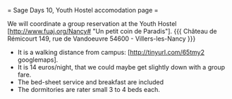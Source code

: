 = Sage Days 10, Youth Hostel accomodation page =

We will coordinate a group reservation at the Youth Hostel [http://www.fuaj.org/Nancy# "Un petit coin de Paradis"].
{{{
Château de Rémicourt
149, rue de Vandoeuvre
54600 - Villers-les-Nancy
}}}

 * It is a walking distance from campus: [http://tinyurl.com/65tmy2 googlemaps].
 * It is 14 euros/night, that we could maybe get slightly down with a group fare.
 * The bed-sheet service and breakfast are included
 * The dormitories are rater small 3 to 4 beds each.
